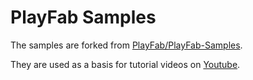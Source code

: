 # PlayFab Samples

The samples are forked from [PlayFab/PlayFab-Samples](https://github.com/PlayFab/PlayFab-Samples).

They are used as a basis for tutorial videos on [Youtube](https://www.youtube.com/channel/UC-bNkJnkLW-_DCMU4puN6aw).
